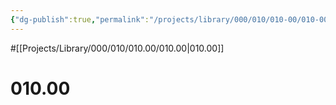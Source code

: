 ```yaml
---
{"dg-publish":true,"permalink":"/projects/library/000/010/010-00/010-00/","noteIcon":"0","created":"2024-01-31T10:10:26.860+09:00","updated":"2024-02-05T12:40:32.129+09:00"}
---
```


#[[Projects/Library/000/010/010.00/010.00\|010.00]]
# 010.00


